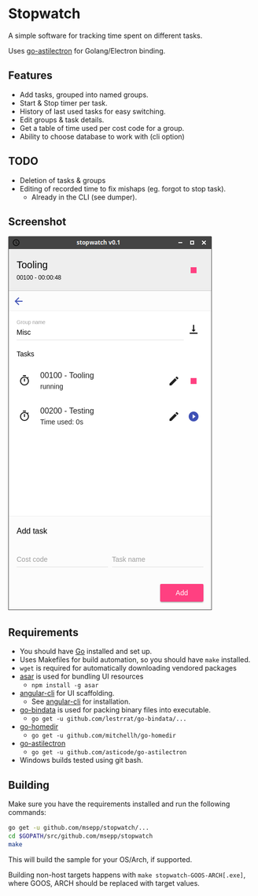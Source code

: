 # Stopwatch

A simple software for tracking time spent on different tasks.

Uses [go-astilectron](https://github.com/asticode/go-astilectron) for Golang/Electron binding.

## Features
 * Add tasks, grouped into named groups.
 * Start & Stop timer per task.
 * History of last used tasks for easy switching.
 * Edit groups & task details.
 * Get a table of time used per cost code for a group.
 * Ability to choose database to work with (cli option)

## TODO
 * Deletion of tasks & groups
 * Editing of recorded time to fix mishaps (eg. forgot to stop task).
   * Already in the CLI (see dumper).

## Screenshot

![Group view](https://raw.githubusercontent.com/msepp/stopwatch/master/screenshot.png "Group view screenshot")

## Requirements

 * You should have [Go](https://golang.org) installed and set up.
 * Uses Makefiles for build automation, so you should have `make` installed.
 * `wget` is required for automatically downloading vendored packages
 * [asar](https://github.com/electron/asar) is used for bundling UI resources
   * `npm install -g asar`
 * [angular-cli](https://github.com/angular/angular-cli) for UI scaffolding.
   * See [angular-cli](https://github.com/angular/angular-cli) for installation.
 * [go-bindata](https://github.com/lestrrat/go-bindata) is used for packing binary files into executable.
   * `go get -u github.com/lestrrat/go-bindata/...`
 * [go-homedir](https://github.com/mitchellh/go-homedir)
   * `go get -u github.com/mitchellh/go-homedir`
 * [go-astilectron](https://github.com/asticode/go-astilectron)
   * `go get -u github.com/asticode/go-astilectron`
 * Windows builds tested using git bash.

## Building

Make sure you have the requirements installed and run the following commands:

```sh
go get -u github.com/msepp/stopwatch/...
cd $GOPATH/src/github.com/msepp/stopwatch
make
```
This will build the sample for your OS/Arch, if supported.

Building non-host targets happens with `make stopwatch-GOOS-ARCH[.exe]`, where GOOS, ARCH should be replaced with target values.
